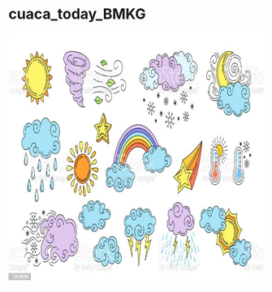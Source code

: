 # cuaca_today_BMKG

<p align="center">
  <img width="700" height="500" src="https://github.com/Megawati07/cuaca_today_BMKG/blob/main/gambar1.jpg">
</p>

<div align="center">

